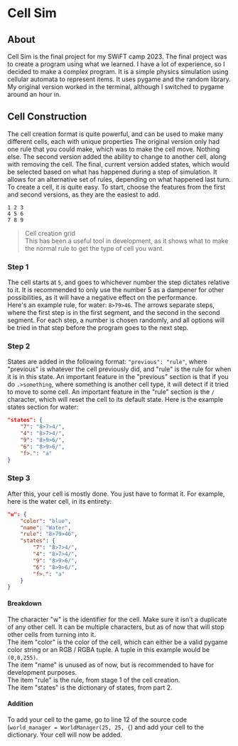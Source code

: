 # Cell Sim
## About
Cell Sim is the final project for my SWiFT camp 2023. The final project was to create a program using what we learned. I have a lot of experience, so I decided to make a complex program. It is a simple physics simulation using cellular automata to represent items. It uses pygame and the random library. My original version worked in the terminal, although I switched to pygame around an hour in.
## Cell Construction
The cell creation format is quite powerful, and can be used to make many different cells, each with unique properties The original version only had one rule that you could make, which was to make the cell move. Nothing else. The second version added the ability to change to another cell, along with removing the cell. The final, current version added states, which would be selected based on what has happened during a step of simulation. It allows for an alternative set of rules, depending on what happened last turn.  
To create a cell, it is quite easy. To start, choose the features from the first and second versions, as they are the easiest to add.
```
1 2 3
4 5 6
7 8 9
```
> Cell creation grid  
> This has been a useful tool in development, as it shows what to make the normal rule to get the type of cell you want. 
### Step 1
The cell starts at `5`, and goes to whichever number the step dictates relative to it. It is recommended to only use the number 5 as a dampener for other possibilities, as it will have a negative effect on the performance.  
Here's an example rule, for water: `8>79>46`. The arrows separate steps, where the first step is in the first segment, and the second in the second segment. For each step, a number is chosen randomly, and all options will be tried in that step before the program goes to the next step.
### Step 2
States are added in the following format: `"previous": "rule"`, where "previous" is whatever the cell previously did, and "rule" is the rule for when it is in this state. An important feature in the "previous" section is that if you do `.>something`, where something is another cell type, it will detect if it tried to move to some cell. An important feature in the "rule" section is the `/` character, which will reset the cell to its default state.
Here is the example states section for water: 
```json
"states": {
    "7": "8>7>4/",
    "4": "8>7>4/",
    "9": "8>9>6/",
    "6": "8>9>6/",
    "f>.": "a"
}
```
### Step 3
After this, your cell is mostly done. You just have to format it. For example, here is the water cell, in its entirety:
```json
"w": {
    "color": "blue",
    "name": "Water",
    "rule": "8>79>46",
    "states": {
        "7": "8>7>4/",
        "4": "8>7>4/",
        "9": "8>9>6/",
        "6": "8>9>6/",
        "f>.": "a"
    }
}
```
#### Breakdown
The character "w" is the identifier for the cell. Make sure it isn't a duplicate of any other cell. It can be multiple characters, but as of now that will stop other cells from turning into it.  
The item "color" is the color of the cell, which can either be a valid pygame color string or an RGB / RGBA tuple. A tuple in this example would be `(0,0,255)`.  
The item "name" is unused as of now, but is recommended to have for development purposes.  
The item "rule" is the rule, from stage 1 of the cell creation.  
The item "states" is the dictionary of states, from part 2.  
#### Addition
To add your cell to the game, go to line 12 of the source code (`world_manager = WorldManager(25, 25, {`) and add your cell to the dictionary. Your cell will now be added.